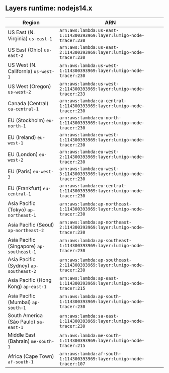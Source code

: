 Layers runtime: nodejs14.x
----
| Region | ARN |
| --- | --- |
|US East (N. Virginia)  `us-east-1`|`arn:aws:lambda:us-east-1:114300393969:layer:lumigo-node-tracer:230`|
|US East (Ohio)  `us-east-2`|`arn:aws:lambda:us-east-2:114300393969:layer:lumigo-node-tracer:230`|
|US West (N. California)  `us-west-1`|`arn:aws:lambda:us-west-1:114300393969:layer:lumigo-node-tracer:230`|
|US West (Oregon)  `us-west-2`|`arn:aws:lambda:us-west-2:114300393969:layer:lumigo-node-tracer:233`|
|Canada (Central)  `ca-central-1`|`arn:aws:lambda:ca-central-1:114300393969:layer:lumigo-node-tracer:230`|
|EU (Stockholm)  `eu-north-1`|`arn:aws:lambda:eu-north-1:114300393969:layer:lumigo-node-tracer:230`|
|EU (Ireland)  `eu-west-1`|`arn:aws:lambda:eu-west-1:114300393969:layer:lumigo-node-tracer:230`|
|EU (London)  `eu-west-2`|`arn:aws:lambda:eu-west-2:114300393969:layer:lumigo-node-tracer:230`|
|EU (Paris)  `eu-west-3`|`arn:aws:lambda:eu-west-3:114300393969:layer:lumigo-node-tracer:230`|
|EU (Frankfurt)  `eu-central-1`|`arn:aws:lambda:eu-central-1:114300393969:layer:lumigo-node-tracer:230`|
|Asia Pacific (Tokyo)  `ap-northeast-1`|`arn:aws:lambda:ap-northeast-1:114300393969:layer:lumigo-node-tracer:230`|
|Asia Pacific (Seoul)  `ap-northeast-2`|`arn:aws:lambda:ap-northeast-2:114300393969:layer:lumigo-node-tracer:230`|
|Asia Pacific (Singapore)  `ap-southeast-1`|`arn:aws:lambda:ap-southeast-1:114300393969:layer:lumigo-node-tracer:230`|
|Asia Pacific (Sydney)  `ap-southeast-2`|`arn:aws:lambda:ap-southeast-2:114300393969:layer:lumigo-node-tracer:230`|
|Asia Pacific (Hong Kong)  `ap-east-1`|`arn:aws:lambda:ap-east-1:114300393969:layer:lumigo-node-tracer:215`|
|Asia Pacific (Mumbai)  `ap-south-1`|`arn:aws:lambda:ap-south-1:114300393969:layer:lumigo-node-tracer:230`|
|South America (São Paulo)  `sa-east-1`|`arn:aws:lambda:sa-east-1:114300393969:layer:lumigo-node-tracer:230`|
|Middle East (Bahrain)  `me-south-1`|`arn:aws:lambda:me-south-1:114300393969:layer:lumigo-node-tracer:215`|
|Africa (Cape Town)  `af-south-1`|`arn:aws:lambda:af-south-1:114300393969:layer:lumigo-node-tracer:107`|
